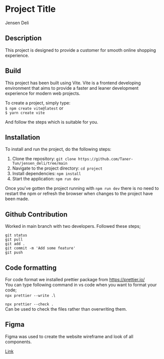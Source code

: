 # Project Title

Jensen Deli

## Description

This project is designed to provide a customer for smooth online shopping experience.

## Build

This project has been built using Vite. Vite is a frontend developing environment that aims to provide a faster and leaner development experience for modern web projects.

To create a project,  simply type:\
`$ npm create vite@latest` or \
`$ yarn create vite`

And follow the steps which is suitable for you.

## Installation

To install and run the project, do the following steps:

1. Clone the repository: `git clone https://github.com/Taner-Tun/jensen_deli/tree/main`
2. Navigate to the project directory: `cd project`
3. Install dependencies: `npm install`
4. Start the application: `npm run dev`

Once you've gotten the project running with `npm run dev` there is no need to restart the npm or refresh the browser when changes to the project have been made.

## Github Contribution

Worked in main branch with two developers. Followed these steps;

`git status`\
`git pull`\
`git add . `\
`git commit -m 'Add some feature'` \
`git push `


## Code formatting

For code format we installed prettier package from https://prettier.io/ \
You can type following command in vs code when you want to format your code;\
`npx prettier --write .`\

`npx prettier --check .`\
Can be used to check the files rather than overwriting them.

## Figma

Figma was used to create the website wireframe and look of all components.

[Link](https://www.figma.com/file/oQF8O5ObNvNEXUhdC2HlVR/JensenDeli?type=design&node-id=0%3A1&t=GEDD1oZhutEhzDks-1)